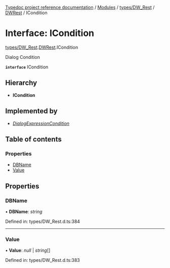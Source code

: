 [Typedoc project reference documentation](../README.md) / [Modules](../modules.md) / [types/DW_Rest](../modules/types_dw_rest.md) / [DWRest](../modules/types_dw_rest.dwrest.md) / ICondition

# Interface: ICondition

[types/DW_Rest](../modules/types_dw_rest.md).[DWRest](../modules/types_dw_rest.dwrest.md).ICondition

Dialog Condition

**`interface`** ICondition

## Hierarchy

* **ICondition**

## Implemented by

* [*DialogExpressionCondition*](../classes/dialogexpression.dialogexpressioncondition.md)

## Table of contents

### Properties

- [DBName](types_dw_rest.dwrest.icondition.md#dbname)
- [Value](types_dw_rest.dwrest.icondition.md#value)

## Properties

### DBName

• **DBName**: *string*

Defined in: types/DW_Rest.d.ts:384

___

### Value

• **Value**: *null* \| *string*[]

Defined in: types/DW_Rest.d.ts:383
